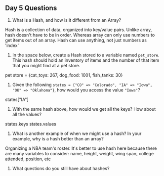 ## Day 5 Questions

1. What is a Hash, and how is it different from an Array?

Hash is a collection of data, organized into key/value pairs.
Unlike array, hash doesn't have to be in order. Whereas array can only use numbers to get items out of an array.
Hash can use anything, not just numbers as 'index'

1. In the space below, create a Hash stored to a variable named `pet_store`.  This hash should hold an inventory of items and the number of that item that you might find at a pet store.

pet store = {cat_toys: 267, dog_food: 1001, fish_tanks: 30}

1. Given the following `states = {"CO" => "Colorado", "IA" => "Iowa", "OK" => "Oklahoma"}`, how would you access the value `"Iowa"`?

states["IA"]

1. With the same hash above, how would we get all the keys?  How about all the values?

states.keys
states.values

1. What is another example of when we might use a hash?  In your example, why is a hash better than an array?

Organizing a NBA team's roster.
It's better to use hash here because there are many variables to consider: name, height, weight, wing span, college attended, position, etc

1. What questions do you still have about hashes?
